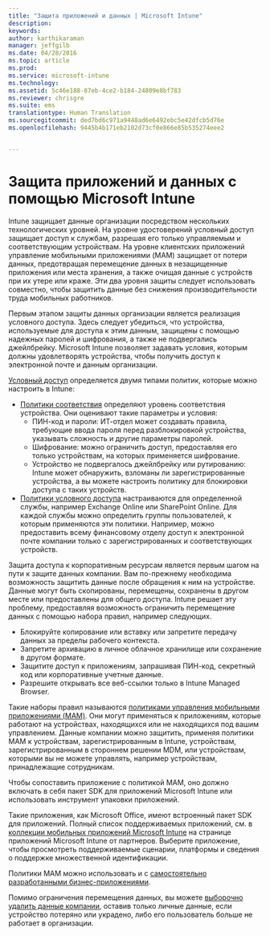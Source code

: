 ```yaml
---
title: "Защита приложений и данных | Microsoft Intune"
description: 
keywords: 
author: karthikaraman
manager: jeffgilb
ms.date: 04/28/2016
ms.topic: article
ms.prod: 
ms.service: microsoft-intune
ms.technology: 
ms.assetid: 5c46e188-87eb-4ce2-b184-24809e8bf783
ms.reviewer: chrisgre
ms.suite: ems
translationtype: Human Translation
ms.sourcegitcommit: ded7bd6c971a9448ad6e6492ebc5e42dfcb5d76e
ms.openlocfilehash: 9445b4b171eb2102d73cf0e866e85b535274eee2


---
```


# Защита приложений и данных с помощью Microsoft Intune


Intune защищает данные организации посредством нескольких технологических уровней.  На уровне удостоверений условный доступ защищает доступ к службам, разрешая его только управляемым и соответствующим устройствам.  На уровне клиентских приложений управление мобильными приложениями (MAM) защищает от потери данных, предотвращая перемещение данных в незащищенные приложения или места хранения, а также очищая данные с устройств при их утере или краже.  Эти два уровня защиты следует использовать совместно, чтобы защитить данные без снижения производительности труда мобильных работников.

Первым этапом защиты данных организации является реализация условного доступа. Здесь следует убедиться, что устройства, используемые для доступа к этим данным, защищены с помощью надежных паролей и шифрования, а также не подвергались джейлбрейку. Microsoft Intune позволяет задавать условия, которым должны удовлетворять устройства, чтобы получить доступ к электронной почте и данным организации.

[Условный доступ](restrict-access-to-email-and-o365-services-with-microsoft-intune.md) определяется двумя типами политик, которые можно настроить в Intune:
- [Политики соответствия](introduction-to-device-compliance-policies-in-microsoft-intune.md) определяют уровень соответствия устройства. Они оценивают такие параметры и условия:
  - ПИН-код и пароли: ИТ-отдел может создавать правила, требующие ввода пароля перед разблокировкой устройства, указывать сложность и другие параметры паролей.
  - Шифрование: можно ограничить доступ, предоставляя его только устройствам, на которых применяется шифрование.
  - Устройство не подвергалось джейлбрейку или рутированию: Intune может обнаружить, взломаны ли зарегистрированные устройства, а вы можете настроить политику для блокировки доступа с таких устройств.
- [Политики условного доступа](restrict-access-to-email-and-o365-services-with-microsoft-intune.md) настраиваются для определенной службы, например Exchange Online или SharePoint Online. Для каждой службы можно определить группы пользователей, к которым применяются эти политики. Например, можно предоставить всему финансовому отделу доступ к электронной почте компании только с зарегистрированных и соответствующих устройств.

Защита доступа к корпоративным ресурсам является первым шагом на пути к защите данных компании. Вам по-прежнему необходима возможность защитить данные после обращения к ним на устройстве. Данные могут быть скопированы, перемещены, сохранены в другом месте или предоставлены для общего доступа. Intune решает эту проблему, предоставляя возможность ограничить перемещение данных с помощью набора правил, например следующих.
- Блокируйте копирование или вставку или запретите передачу данных за пределы рабочего контекста.
- Запретите архивацию в личное облачное хранилище или сохранение в другом формате.
- Защитите доступ к приложениям, запрашивая ПИН-код, секретный код или корпоративные учетные данные.
- Разрешите открывать все веб-ссылки только в Intune Managed Browser.

Такие наборы правил называются [политиками управления мобильными приложениями (MAM)](protect-app-data-using-mobile-app-management-policies-with-microsoft-intune.md).  Они могут применяться к приложениям, которые работают на устройствах, находящихся или не находящихся под вашим управлением.  Данные компании можно защитить, применяя политики MAM к устройствам, зарегистрированным в Intune, устройствам, зарегистрированным в стороннем решении MDM, или устройствам, которыми вы не можете управлять, например устройствам, принадлежащие сотрудникам.

Чтобы сопоставить приложение с политикой MAM, оно должно включать в себя пакет SDK для приложений Microsoft Intune или использовать инструмент упаковки приложений.

Такие приложения, как Microsoft Office, имеют встроенный пакет SDK для приложений. Полный список поддерживаемых приложений, см. в [коллекции мобильных приложений Microsoft Intune](https://www.microsoft.com/en-us/server-cloud/products/microsoft-intune/partners.aspx) на странице приложений Microsoft Intune от партнеров. Выберите приложение, чтобы просмотреть поддерживаемые сценарии, платформы и сведения о поддержке множественной идентификации.

Политики MAM можно использовать и с [самостоятельно разработанными бизнес-приложениями](decide-how-to-prepare-apps-for-mobile-application-management-with-microsoft-intune.md).

Помимо ограничения перемещения данных, вы можете [выборочно удалить данные компании](wipe-managed-company-app-data-with-microsoft-intune.md), оставив только личные данные, если устройство потеряно или украдено, либо его пользователь больше не работает в организации.



<!--HONumber=Jun16_HO4-->


